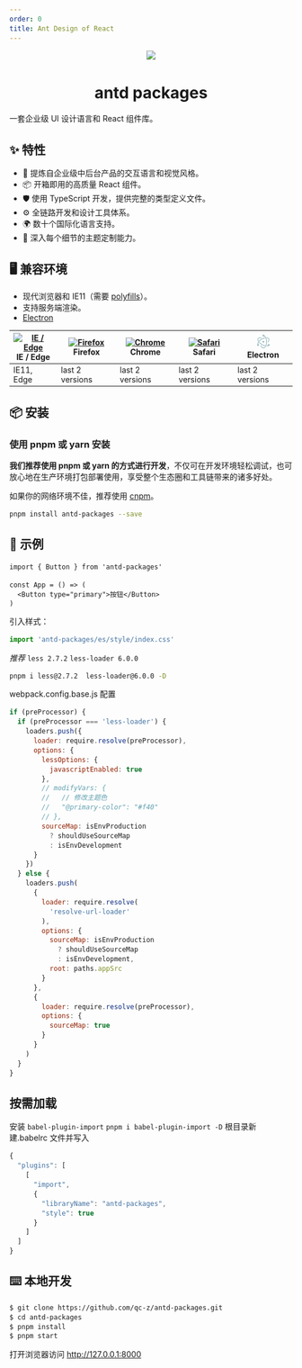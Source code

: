```yaml
---
order: 0
title: Ant Design of React
---
```


<p align="center">
  <a href="https://ant.design">
    <img width="200" src="https://gw.alipayobjects.com/zos/rmsportal/KDpgvguMpGfqaHPjicRK.svg">
  </a>
</p>

<h1 align="center">antd packages</h1>

<div>

一套企业级 UI 设计语言和 React 组件库。

## ✨ 特性

- 🌈 提炼自企业级中后台产品的交互语言和视觉风格。
- 📦 开箱即用的高质量 React 组件。
- 🛡 使用 TypeScript 开发，提供完整的类型定义文件。
- ⚙️ 全链路开发和设计工具体系。
- 🌍 数十个国际化语言支持。
- 🎨 深入每个细节的主题定制能力。

## 🖥 兼容环境

- 现代浏览器和 IE11（需要 [polyfills](https://ant.design/docs/react/getting-started-cn#兼容性)）。
- 支持服务端渲染。
- [Electron](https://www.electronjs.org/)

| [<img src="https://raw.githubusercontent.com/alrra/browser-logos/master/src/edge/edge_48x48.png" alt="IE / Edge" width="24px" height="24px" />](http://godban.github.io/browsers-support-badges/)<br>IE / Edge | [<img src="https://raw.githubusercontent.com/alrra/browser-logos/master/src/firefox/firefox_48x48.png" alt="Firefox" width="24px" height="24px" />](http://godban.github.io/browsers-support-badges/)<br>Firefox | [<img src="https://raw.githubusercontent.com/alrra/browser-logos/master/src/chrome/chrome_48x48.png" alt="Chrome" width="24px" height="24px" />](http://godban.github.io/browsers-support-badges/)<br>Chrome | [<img src="https://raw.githubusercontent.com/alrra/browser-logos/master/src/safari/safari_48x48.png" alt="Safari" width="24px" height="24px" />](http://godban.github.io/browsers-support-badges/)<br>Safari | [<img src="https://raw.githubusercontent.com/alrra/browser-logos/master/src/electron/electron_48x48.png" alt="Electron" width="24px" height="24px" />](http://godban.github.io/browsers-support-badges/)<br>Electron |
| -------------------------------------------------------------------------------------------------------------------------------------------------------------------------------------------------------------- | ---------------------------------------------------------------------------------------------------------------------------------------------------------------------------------------------------------------- | ------------------------------------------------------------------------------------------------------------------------------------------------------------------------------------------------------------ | ------------------------------------------------------------------------------------------------------------------------------------------------------------------------------------------------------------ | -------------------------------------------------------------------------------------------------------------------------------------------------------------------------------------------------------------------- |
| IE11, Edge                                                                                                                                                                                                     | last 2 versions                                                                                                                                                                                                  | last 2 versions                                                                                                                                                                                              | last 2 versions                                                                                                                                                                                              | last 2 versions                                                                                                                                                                                                      |

## 📦 安装

### 使用 pnpm 或 yarn 安装

**我们推荐使用 pnpm 或 yarn 的方式进行开发**，不仅可在开发环境轻松调试，也可放心地在生产环境打包部署使用，享受整个生态圈和工具链带来的诸多好处。

如果你的网络环境不佳，推荐使用 [cnpm](https://github.com/cnpm/cnpm)。

```bash
pnpm install antd-packages --save
```

## 🔨 示例

```tsx | pure
import { Button } from 'antd-packages'

const App = () => (
  <Button type="primary">按钮</Button>
)
```

引入样式：

```jsx
import 'antd-packages/es/style/index.css'
```

_推荐_ `less 2.7.2` `less-loader 6.0.0`

```bash
pnpm i less@2.7.2  less-loader@6.0.0 -D
```

webpack.config.base.js 配置

```js | pure
if (preProcessor) {
  if (preProcessor === 'less-loader') {
    loaders.push({
      loader: require.resolve(preProcessor),
      options: {
        lessOptions: {
          javascriptEnabled: true
        },
        // modifyVars: {
        //   // 修改主题色
        //   "@primary-color": "#f40"
        // },
        sourceMap: isEnvProduction
          ? shouldUseSourceMap
          : isEnvDevelopment
      }
    })
  } else {
    loaders.push(
      {
        loader: require.resolve(
          'resolve-url-loader'
        ),
        options: {
          sourceMap: isEnvProduction
            ? shouldUseSourceMap
            : isEnvDevelopment,
          root: paths.appSrc
        }
      },
      {
        loader: require.resolve(preProcessor),
        options: {
          sourceMap: true
        }
      }
    )
  }
}
```

## 按需加载

安装 `babel-plugin-import`
`pnpm i babel-plugin-import -D`
根目录新建.babelrc 文件并写入

```js | pure
{
  "plugins": [
    [
      "import",
      {
        "libraryName": "antd-packages",
        "style": true
      }
    ]
  ]
}
```

## ⌨️ 本地开发

```bash
$ git clone https://github.com/qc-z/antd-packages.git
$ cd antd-packages
$ pnpm install
$ pnpm start
```

打开浏览器访问 http://127.0.0.1:8000
